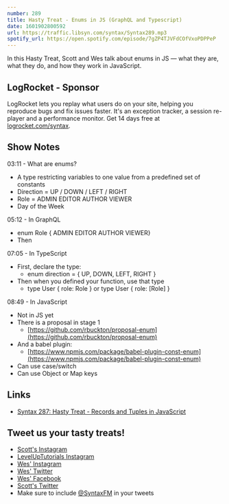 ```yaml
---
number: 289
title: Hasty Treat - Enums in JS (GraphQL and Typescript)
date: 1601902800592
url: https://traffic.libsyn.com/syntax/Syntax289.mp3
spotify_url: https://open.spotify.com/episode/7gZP4TJVFdCOfVxoPDPPeP
---
```


In this Hasty Treat, Scott and Wes talk about enums in JS — what they are, what they do, and how they work in JavaScript. 

## LogRocket - Sponsor
LogRocket lets you replay what users do on your site, helping you reproduce bugs and fix issues faster. It's an exception tracker, a session re-player and a performance monitor. Get 14 days free at [logrocket.com/syntax](https://logrocket.com/syntax).

## Show Notes

03:11 - What are enums?
* A type restricting variables to one value from a predefined set of constants
* Direction = UP / DOWN / LEFT / RIGHT
* Role = ADMIN EDITOR AUTHOR VIEWER
* Day of the Week

05:12 - In GraphQL
* enum Role { ADMIN EDITOR AUTHOR VIEWER}
* Then

07:05 - In TypeScript
* First, declare the type:
  * enum direction = { UP, DOWN, LEFT, RIGHT }
* Then when you defined your function, use that type
  * type User { role: Role } or type User { role: [Role] } 

08:49 - In JavaScript
* Not in JS yet
* There is a proposal in stage 1
  * [https://github.com/rbuckton/proposal-enum](https://github.com/rbuckton/proposal-enum)
* And a babel plugin:
  * [https://www.npmjs.com/package/babel-plugin-const-enum](https://www.npmjs.com/package/babel-plugin-const-enum)
* Can use case/switch
* Can use Object or Map keys

## Links
* [Syntax 287: Hasty Treat - Records and Tuples in JavaScript](https://syntax.fm/show/287/hasty-treat-records-and-tuples-in-javascript)

## Tweet us your tasty treats!
* [Scott's Instagram](https://www.instagram.com/stolinski/)
* [LevelUpTutorials Instagram](https://www.instagram.com/LevelUpTutorials/)
* [Wes' Instagram](https://www.instagram.com/wesbos/)
* [Wes' Twitter](https://twitter.com/wesbos)
* [Wes' Facebook](https://www.facebook.com/wesbos.developer)
* [Scott's Twitter](https://twitter.com/stolinski)
* Make sure to include [@SyntaxFM](https://twitter.com/SyntaxFM) in your tweets